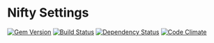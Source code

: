 # Nifty Settings

[![Gem Version](https://badge.fury.io/rb/nifty_settings.png)](http://badge.fury.io/rb/nifty_settings)
[![Build Status](https://secure.travis-ci.org/krautcomputing/nifty_settings.png)](http://travis-ci.org/krautcomputing/nifty_settings)
[![Dependency Status](https://gemnasium.com/krautcomputing/nifty_settings.png)](https://gemnasium.com/krautcomputing/nifty_settings)
[![Code Climate](https://codeclimate.com/github/krautcomputing/nifty_settings.png)](https://codeclimate.com/github/krautcomputing/nifty_settings)
